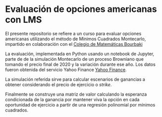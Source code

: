 # Evaluación de opciones americanas con LMS

El presente repositorio se refiere a un curso para evaluar opciones americanas utilizando el método de Mínimos Cuadrados Montecarlo, impartido en colaboración con el [Colegio de Matemáticas Bourbaki](https://www.colegio-bourbaki.com/) 

La evaluación, implementada en Python usando un notebook de Jupyter,  parte de  de la simulación Montecarlo de un proceso Browniano que tomando el precio final de 2020 y la variación durante ese año. Los datos fueron obtenida del servicio Yahoo Finance  [Yahoo Finance](https://finance.yahoo.com/).

La simulación referida sirve para calcular escenarios de ganancias a obtener considerando el precio de ejercicio o *strike*.

Finalmente se construye una matriz de valor calculando la esperanza condicionada de la ganancia por mantener viva la opción en cada oportunidad de ejercicio a partir de una regresión polinomial por mínimos cuadrados.
